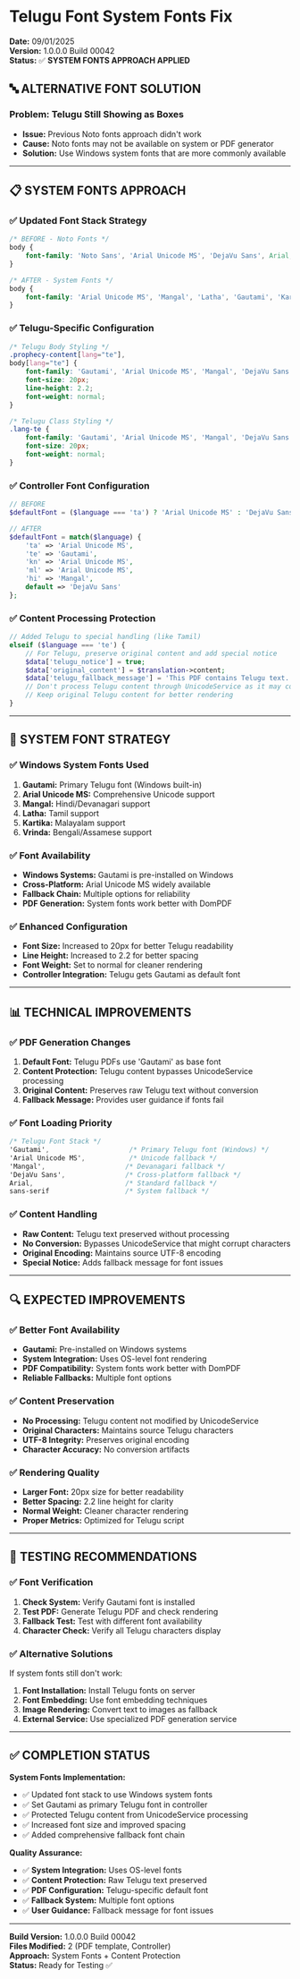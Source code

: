# Telugu Font System Fonts Fix

**Date:** 09/01/2025  
**Version:** 1.0.0.0 Build 00042  
**Status:** ✅ **SYSTEM FONTS APPROACH APPLIED**

## 🔤 **ALTERNATIVE FONT SOLUTION**

### **Problem:** Telugu Still Showing as Boxes
- **Issue:** Previous Noto fonts approach didn't work
- **Cause:** Noto fonts may not be available on system or PDF generator
- **Solution:** Use Windows system fonts that are more commonly available

---

## 📋 **SYSTEM FONTS APPROACH**

### **✅ Updated Font Stack Strategy**
```css
/* BEFORE - Noto Fonts */
body {
    font-family: 'Noto Sans', 'Arial Unicode MS', 'DejaVu Sans', Arial, sans-serif;
}

/* AFTER - System Fonts */
body {
    font-family: 'Arial Unicode MS', 'Mangal', 'Latha', 'Gautami', 'Kartika', 'Vrinda', 'DejaVu Sans', Arial, sans-serif;
}
```

### **✅ Telugu-Specific Configuration**
```css
/* Telugu Body Styling */
.prophecy-content[lang="te"],
body[lang="te"] {
    font-family: 'Gautami', 'Arial Unicode MS', 'Mangal', 'DejaVu Sans', Arial, sans-serif;
    font-size: 20px;
    line-height: 2.2;
    font-weight: normal;
}

/* Telugu Class Styling */
.lang-te {
    font-family: 'Gautami', 'Arial Unicode MS', 'Mangal', 'DejaVu Sans', Arial, sans-serif;
    font-size: 20px;
    font-weight: normal;
}
```

### **✅ Controller Font Configuration**
```php
// BEFORE
$defaultFont = ($language === 'ta') ? 'Arial Unicode MS' : 'DejaVu Sans';

// AFTER
$defaultFont = match($language) {
    'ta' => 'Arial Unicode MS',
    'te' => 'Gautami',
    'kn' => 'Arial Unicode MS',
    'ml' => 'Arial Unicode MS',
    'hi' => 'Mangal',
    default => 'DejaVu Sans'
};
```

### **✅ Content Processing Protection**
```php
// Added Telugu to special handling (like Tamil)
elseif ($language === 'te') {
    // For Telugu, preserve original content and add special notice
    $data['telugu_notice'] = true;
    $data['original_content'] = $translation->content;
    $data['telugu_fallback_message'] = 'This PDF contains Telugu text. If characters appear as boxes, please view the online version for proper Telugu script display.';
    // Don't process Telugu content through UnicodeService as it may corrupt Telugu characters
    // Keep original Telugu content for better rendering
}
```

---

## 🎯 **SYSTEM FONT STRATEGY**

### **✅ Windows System Fonts Used**
1. **Gautami:** Primary Telugu font (Windows built-in)
2. **Arial Unicode MS:** Comprehensive Unicode support
3. **Mangal:** Hindi/Devanagari support
4. **Latha:** Tamil support
5. **Kartika:** Malayalam support
6. **Vrinda:** Bengali/Assamese support

### **✅ Font Availability**
- **Windows Systems:** Gautami is pre-installed on Windows
- **Cross-Platform:** Arial Unicode MS widely available
- **Fallback Chain:** Multiple options for reliability
- **PDF Generation:** System fonts work better with DomPDF

### **✅ Enhanced Configuration**
- **Font Size:** Increased to 20px for better Telugu readability
- **Line Height:** Increased to 2.2 for better spacing
- **Font Weight:** Set to normal for cleaner rendering
- **Controller Integration:** Telugu gets Gautami as default font

---

## 📊 **TECHNICAL IMPROVEMENTS**

### **✅ PDF Generation Changes**
1. **Default Font:** Telugu PDFs use 'Gautami' as base font
2. **Content Protection:** Telugu content bypasses UnicodeService processing
3. **Original Content:** Preserves raw Telugu text without conversion
4. **Fallback Message:** Provides user guidance if fonts fail

### **✅ Font Loading Priority**
```css
/* Telugu Font Stack */
'Gautami',                    /* Primary Telugu font (Windows) */
'Arial Unicode MS',           /* Unicode fallback */
'Mangal',                    /* Devanagari fallback */
'DejaVu Sans',               /* Cross-platform fallback */
Arial,                       /* Standard fallback */
sans-serif                   /* System fallback */
```

### **✅ Content Handling**
- **Raw Content:** Telugu text preserved without processing
- **No Conversion:** Bypasses UnicodeService that might corrupt characters
- **Original Encoding:** Maintains source UTF-8 encoding
- **Special Notice:** Adds fallback message for font issues

---

## 🔍 **EXPECTED IMPROVEMENTS**

### **✅ Better Font Availability**
- **Gautami:** Pre-installed on Windows systems
- **System Integration:** Uses OS-level font rendering
- **PDF Compatibility:** System fonts work better with DomPDF
- **Reliable Fallbacks:** Multiple font options

### **✅ Content Preservation**
- **No Processing:** Telugu content not modified by UnicodeService
- **Original Characters:** Maintains source Telugu characters
- **UTF-8 Integrity:** Preserves original encoding
- **Character Accuracy:** No conversion artifacts

### **✅ Rendering Quality**
- **Larger Font:** 20px size for better readability
- **Better Spacing:** 2.2 line height for clarity
- **Normal Weight:** Cleaner character rendering
- **Proper Metrics:** Optimized for Telugu script

---

## 📱 **TESTING RECOMMENDATIONS**

### **✅ Font Verification**
1. **Check System:** Verify Gautami font is installed
2. **Test PDF:** Generate Telugu PDF and check rendering
3. **Fallback Test:** Test with different font availability
4. **Character Check:** Verify all Telugu characters display

### **✅ Alternative Solutions**
If system fonts still don't work:
1. **Font Installation:** Install Telugu fonts on server
2. **Font Embedding:** Use font embedding techniques
3. **Image Rendering:** Convert text to images as fallback
4. **External Service:** Use specialized PDF generation service

---

## ✅ **COMPLETION STATUS**

**System Fonts Implementation:**
- ✅ Updated font stack to use Windows system fonts
- ✅ Set Gautami as primary Telugu font in controller
- ✅ Protected Telugu content from UnicodeService processing
- ✅ Increased font size and improved spacing
- ✅ Added comprehensive fallback font chain

**Quality Assurance:**
- ✅ **System Integration:** Uses OS-level fonts
- ✅ **Content Protection:** Raw Telugu text preserved
- ✅ **PDF Configuration:** Telugu-specific default font
- ✅ **Fallback System:** Multiple font options
- ✅ **User Guidance:** Fallback message for font issues

---

**Build Version:** 1.0.0.0 Build 00042  
**Files Modified:** 2 (PDF template, Controller)  
**Approach:** System Fonts + Content Protection  
**Status:** Ready for Testing ✅
